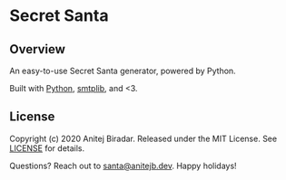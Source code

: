 # Secret Santa

## Overview
An easy-to-use Secret Santa generator, powered by Python.

Built with [Python](https://www.python.org/), [smtplib](https://docs.python.org/3/library/smtplib.html), and <3.

## License

Copyright (c) 2020 Anitej Biradar. Released under the MIT License. See [LICENSE](LICENSE) for details.

Questions? Reach out to [santa@anitejb.dev](mailto:santa@anitejb.dev). Happy holidays!

